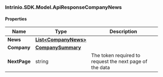 [//]: # (CLASS:Intrinio.SDK.Model.ApiResponseCompanyNews)

[//]: # (KIND:object)

### Intrinio.SDK.Model.ApiResponseCompanyNews
#### Properties

[//]: # (START_DEFINITION)

Name | Type | Description
------------ | ------------- | -------------
**News** | [**List&lt;CompanyNews&gt;**](CompanyNews.md) |  &nbsp;
**Company** | [**CompanySummary**](CompanySummary.md) |  &nbsp;
**NextPage** | string | The token required to request the next page of the data &nbsp;

[//]: # (END_DEFINITION)


[//]: # (CONTAINED_CLASS:Intrinio.SDK.Model.CompanyNews)


[//]: # (CONTAINED_CLASS:Intrinio.SDK.Model.CompanySummary)


